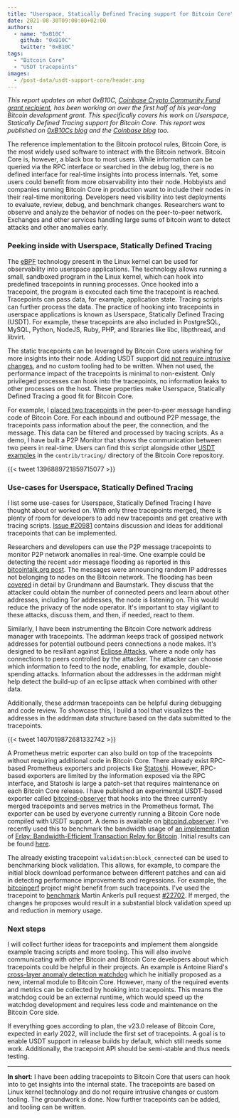 ```yaml
---
title: "Userspace, Statically Defined Tracing support for Bitcoin Core"
date: 2021-08-30T09:00:00+02:00
authors:
  - name: "0xB10C"
    github: "0xB10C"
    twitter: "0xB10C"
tags:
  - "Bitcoin Core"
  - "USDT tracepoints"
images:
  - /post-data/usdt-support-core/header.png
---
```


_This report updates on what 0xB10C, [Coinbase Crypto Community Fund grant recipient],
has been working on over the first half of his year-long Bitcoin development grant.
This specifically covers his work on Userspace, Statically Defined Tracing support
for Bitcoin Core. This report was published on [0xB10Cs blog] and the [Coinbase blog] too._

[Coinbase Crypto Community Fund grant recipient]: https://blog.coinbase.com/announcing-our-first-bitcoin-core-developer-grants-3d88559db068
[Coinbase blog]: https://blog.coinbase.com/userspace-statically-defined-tracing-support-for-bitcoin-core-e4076cd3e07
[0xB10Cs blog]: https://b10c.me/blog/008-bitcoin-core-usdt-support/

<!--more-->

The reference implementation to the Bitcoin protocol rules, Bitcoin Core, is
the most widely used software to interact with the Bitcoin network. Bitcoin
Core is, however, a black box to most users. While information can be queried
via the RPC interface or searched in the debug log, there is no defined interface
for real-time insights into process internals. Yet, some users could benefit
from more observability into their node. Hobbyists and companies running Bitcoin
Core in production want to include their nodes in their real-time monitoring.
Developers need visibility into test deployments to evaluate, review, debug,
and benchmark changes. Researchers want to observe and analyze the behavior
of nodes on the peer-to-peer network. Exchanges and other services handling
large sums of bitcoin want to detect attacks and other anomalies early.


### Peeking inside with Userspace, Statically Defined Tracing

<!--Intro eBPF and how it works-->

The [eBPF] technology present in the Linux kernel can be used for
observability into userspace applications. The technology allows
running a small, sandboxed program in the Linux kernel, which can hook
into predefined tracepoints in running processes. Once hooked into a
tracepoint, the program is executed each time the tracepoint is reached.
Tracepoints can pass data, for example, application state. Tracing scripts
can further process the data. The practice of hooking into tracepoints in
userspace applications is known as Userspace, Statically Defined Tracing
(USDT). For example, these tracepoints are also included in PostgreSQL,
MySQL, Python, NodeJS, Ruby, PHP, and libraries like libc, libpthread,
and libvirt.

[eBPF]: https://ebpf.io

<!--Why eBPF, in the way we deploy it, is a good fit for Bitcoin Core-->

The static tracepoints can be leveraged by Bitcoin Core users wishing for
more insights into their node. Adding USDT support [did not require intrusive
changes], and no custom tooling had to be written. When not used, the performance
impact of the tracepoints is minimal to non-existent. Only privileged processes
can hook into the tracepoints, no information leaks to other processes on the host.
These properties make Userspace, Statically Defined Tracing a good fit for Bitcoin
Core.

[did not require intrusive changes]: https://github.com/bitcoin/bitcoin/pull/19866


<!-- example tracepoint -->

For example, I [placed two tracepoints] in the peer-to-peer message handling
code of Bitcoin Core. For each inbound and outbound P2P message, the tracepoints
pass information about the peer, the connection, and the message. This data can
be filtered and processed by tracing scripts. As a demo, I have built a P2P Monitor
that shows the communication between two peers in real-time. Users can find this
script alongside other [USDT examples] in the `contrib/tracing/` directory of the
Bitcoin Core repository.

{{< tweet 1396889721859715077 >}}

[placed two tracepoints]: https://github.com/bitcoin/bitcoin/commit/4224dec22baa66547303840707cf1d4f15a49b20
[USDT examples]: https://github.com/bitcoin/bitcoin/tree/master/contrib/tracing

### Use-cases for Userspace, Statically Defined Tracing

I list some use-cases for Userspace, Statically Defined Tracing
I have thought about or worked on. With only three tracepoints merged,
there is plenty of room for developers to add new tracepoints and
get creative with tracing scripts. [Issue #20981] contains discussion
and ideas for additional tracepoints that can be implemented.

[Issue #20981]: https://github.com/bitcoin/bitcoin/issues/20981


Researchers and developers can use the P2P message tracepoints to
monitor P2P network anomalies in real-time. One example could be
detecting the recent `addr` message flooding as reported in this
[bitcointalk.org post]. The messages were announcing random IP
addresses not belonging to nodes on the Bitcoin network. The flooding
has been [covered][paper] in detail by Grundmann and Baumstark. They
discuss that the attacker could obtain the number of connected peers and
learn about other addresses, including Tor addresses, the node is listening
on. This would reduce the privacy of the node operator. It's important to
stay vigilant to these attacks, discuss them, and then, if needed, react
to them.

[bitcointalk.org post]: https://bitcointalk.org/index.php?topic=5348856.0
[paper]: https://arxiv.org/abs/2108.00815

Similarly, I have been instrumenting the Bitcoin Core network address manager
with tracepoints. The addrman keeps track of gossiped network addresses for
potential outbound peers connections a node makes. It's designed to be resiliant
against [Eclipse Attacks], where a node only has connections to peers controlled
by the attacker. The attacker can choose which information to feed to the node,
enabling, for example, double-spending attacks. Information about the addresses
in the addrman might help detect the build-up of an eclipse attack when combined
with other data.

Additionally, these addrman tracepoints can be helpful during debugging and
code review. To showcase this, I build a tool that visualizes the addresses
in the addrman data structure based on the data submitted to the tracepoints.

{{< tweet 1407019872681332742 >}}

[Eclipse Attacks]: https://cs-people.bu.edu/heilman/eclipse/

<!-- prometheus monitoring -->

A Prometheus metric exporter can also build on top of the tracepoints
without requiring additional code in Bitcoin Core. There already exist
RPC-based Prometheus exporters and projects like [Statoshi]. However,
RPC-based exporters are limited by the information exposed via the RPC
interface, and Statoshi is large a patch-set that requires maintenance
on each Bitcoin Core release. I have published an experimental USDT-based
exporter called [bitcoind-observer] that hooks into the three currently
merged tracepoints and serves metrics in the Prometheus format. The exporter
can be used by everyone currently running a Bitcoin Core node compiled with
USDT support. A demo is available on [bitcoind.observer]. I've recently used
this to benchmark the bandwidth usage of [an implementation] of [Erlay: 
Bandwidth-Efficient Transaction Relay for Bitcoin]. Initial results can be
found [here][erlay-results].

[Statoshi]: https://statoshi.info/
[bitcoind-observer]: https://github.com/0xb10c/bitcoind-observer
[bitcoind.observer]: https://bitcoind.observer
[an implementation]: https://github.com/bitcoin/bitcoin/pull/21515
[Erlay: Bandwidth-Efficient Transaction Relay for Bitcoin]: https://arxiv.org/abs/1905.10518
[erlay-results]: https://github.com/naumenkogs/txrelaysim/issues/8#issuecomment-903255752

The already existing tracepoint `validation:block_connected` can be used
to benchmarking block validation. This allows, for example, to compare
the initial block download performance between different patches and can
aid in detecting performance improvements and regressions. For example,
the [bitcoinperf] project might benefit from such tracepoints. I've used
the tracepoint to [benchmark] Martin Ankerls pull request [#22702]. If
merged, the changes he proposes would result in a substantial block
validation speed up and reduction in memory usage.

[bitcoinperf]: https://github.com/chaincodelabs/bitcoinperf
[benchmark]: https://github.com/bitcoin/bitcoin/pull/22702#issuecomment-900662089
[#22702]: https://github.com/bitcoin/bitcoin/pull/22702

### Next steps

I will collect further ideas for tracepoints and implement them alongside
example tracing scripts and more tooling. This will also involve
communicating with other Bitcoin and Bitcoin Core developers about
which tracepoints could be helpful in their projects. An example is
Antoine Riard's [cross-layer anomaly detection watchdog] which he
initially proposed as a new, internal module to Bitcoin Core. However,
many of the required events and metrics can be collected by hooking into
tracepoints. This means the watchdog could be an external runtime, which
would speed up the watchdog development and requires less code and
maintenance on the Bitcoin Core side.

[cross-layer anomaly detection watchdog]: https://github.com/bitcoin/bitcoin/pull/18987

If everything goes according to plan, the v23.0 release of Bitcoin Core,
expected in early 2022, will include the first set of tracepoints. A
goal is to enable USDT support in release builds by default, which still needs
some work. Additionally, the tracepoint API should be semi-stable and thus
needs testing.


---

**In short**: I have been adding tracepoints to Bitcoin Core that users can hook
into to get insights into the internal state. The tracepoints are based on Linux
kernel technology and do not require intrusive changes or custom tooling. The
groundwork is done. Now further tracepoints can be added, and tooling can be written.

